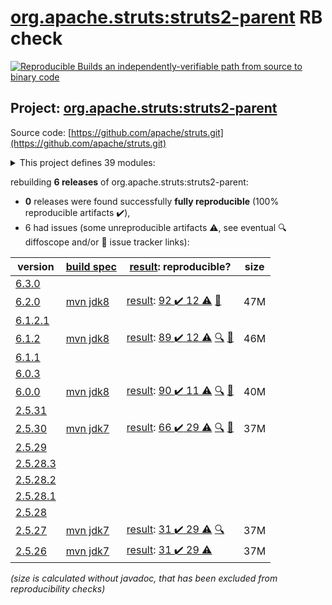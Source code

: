 [org.apache.struts:struts2-parent](https://central.sonatype.com/artifact/org.apache.struts/struts2-parent/6.2.0/versions) RB check
=======

[![Reproducible Builds](https://reproducible-builds.org/images/logos/rb.svg) an independently-verifiable path from source to binary code](https://reproducible-builds.org/)

## Project: [org.apache.struts:struts2-parent](https://central.sonatype.com/artifact/org.apache.struts/struts2-parent/6.2.0/versions)

Source code: [https://github.com/apache/struts.git](https://github.com/apache/struts.git)

<details><summary>This project defines 39 modules:</summary>

* [org.apache.struts:struts2-apps](https://central.sonatype.com/artifact/org.apache.struts/struts2-apps/6.2.0)
* [org.apache.struts:struts2-assembly](https://central.sonatype.com/artifact/org.apache.struts/struts2-assembly/6.2.0)
* [org.apache.struts:struts2-async-plugin](https://central.sonatype.com/artifact/org.apache.struts/struts2-async-plugin/6.2.0)
* [org.apache.struts:struts2-bean-validation-plugin](https://central.sonatype.com/artifact/org.apache.struts/struts2-bean-validation-plugin/6.2.0)
* [org.apache.struts:struts2-bom](https://central.sonatype.com/artifact/org.apache.struts/struts2-bom/6.2.0)
* [org.apache.struts:struts2-cdi-plugin](https://central.sonatype.com/artifact/org.apache.struts/struts2-cdi-plugin/6.2.0)
* [org.apache.struts:struts2-config-browser-plugin](https://central.sonatype.com/artifact/org.apache.struts/struts2-config-browser-plugin/6.2.0)
* [org.apache.struts:struts2-convention-plugin](https://central.sonatype.com/artifact/org.apache.struts/struts2-convention-plugin/6.2.0)
* [org.apache.struts:struts2-core](https://central.sonatype.com/artifact/org.apache.struts/struts2-core/6.2.0)
* [org.apache.struts:struts2-dwr-plugin](https://central.sonatype.com/artifact/org.apache.struts/struts2-dwr-plugin/6.2.0)
* [org.apache.struts:struts2-embeddedjsp-plugin](https://central.sonatype.com/artifact/org.apache.struts/struts2-embeddedjsp-plugin/6.2.0)
* [org.apache.struts:struts2-gxp-plugin](https://central.sonatype.com/artifact/org.apache.struts/struts2-gxp-plugin/6.2.0)
* [org.apache.struts:struts2-jasperreports-plugin](https://central.sonatype.com/artifact/org.apache.struts/struts2-jasperreports-plugin/6.2.0)
* [org.apache.struts:struts2-javatemplates-plugin](https://central.sonatype.com/artifact/org.apache.struts/struts2-javatemplates-plugin/6.2.0)
* [org.apache.struts:struts2-jfreechart-plugin](https://central.sonatype.com/artifact/org.apache.struts/struts2-jfreechart-plugin/6.2.0)
* [org.apache.struts:struts2-json-plugin](https://central.sonatype.com/artifact/org.apache.struts/struts2-json-plugin/6.2.0)
* [org.apache.struts:struts2-junit-plugin](https://central.sonatype.com/artifact/org.apache.struts/struts2-junit-plugin/6.2.0)
* [org.apache.struts:struts2-osgi-admin-bundle](https://central.sonatype.com/artifact/org.apache.struts/struts2-osgi-admin-bundle/6.2.0)
* [org.apache.struts:struts2-osgi-bundles](https://central.sonatype.com/artifact/org.apache.struts/struts2-osgi-bundles/6.2.0)
* [org.apache.struts:struts2-osgi-demo-bundle](https://central.sonatype.com/artifact/org.apache.struts/struts2-osgi-demo-bundle/6.2.0)
* [org.apache.struts:struts2-osgi-plugin](https://central.sonatype.com/artifact/org.apache.struts/struts2-osgi-plugin/6.2.0)
* [org.apache.struts:struts2-oval-plugin](https://central.sonatype.com/artifact/org.apache.struts/struts2-oval-plugin/6.2.0)
* [org.apache.struts:struts2-parent](https://central.sonatype.com/artifact/org.apache.struts/struts2-parent/6.2.0)
* [org.apache.struts:struts2-pell-multipart-plugin](https://central.sonatype.com/artifact/org.apache.struts/struts2-pell-multipart-plugin/6.2.0)
* [org.apache.struts:struts2-plexus-plugin](https://central.sonatype.com/artifact/org.apache.struts/struts2-plexus-plugin/6.2.0)
* [org.apache.struts:struts2-plugins](https://central.sonatype.com/artifact/org.apache.struts/struts2-plugins/6.2.0)
* [org.apache.struts:struts2-portlet-mocks-plugin](https://central.sonatype.com/artifact/org.apache.struts/struts2-portlet-mocks-plugin/6.2.0)
* [org.apache.struts:struts2-portlet-plugin](https://central.sonatype.com/artifact/org.apache.struts/struts2-portlet-plugin/6.2.0)
* [org.apache.struts:struts2-portlet-tiles-plugin](https://central.sonatype.com/artifact/org.apache.struts/struts2-portlet-tiles-plugin/6.2.0)
* [org.apache.struts:struts2-rest-plugin](https://central.sonatype.com/artifact/org.apache.struts/struts2-rest-plugin/6.2.0)
* [org.apache.struts:struts2-rest-showcase](https://central.sonatype.com/artifact/org.apache.struts/struts2-rest-showcase/6.2.0)
* [org.apache.struts:struts2-showcase](https://central.sonatype.com/artifact/org.apache.struts/struts2-showcase/6.2.0)
* [org.apache.struts:struts2-sitegraph-plugin](https://central.sonatype.com/artifact/org.apache.struts/struts2-sitegraph-plugin/6.2.0)
* [org.apache.struts:struts2-sitemesh-plugin](https://central.sonatype.com/artifact/org.apache.struts/struts2-sitemesh-plugin/6.2.0)
* [org.apache.struts:struts2-spring-plugin](https://central.sonatype.com/artifact/org.apache.struts/struts2-spring-plugin/6.2.0)
* [org.apache.struts:struts2-testng-plugin](https://central.sonatype.com/artifact/org.apache.struts/struts2-testng-plugin/6.2.0)
* [org.apache.struts:struts2-tiles-plugin](https://central.sonatype.com/artifact/org.apache.struts/struts2-tiles-plugin/6.2.0)
* [org.apache.struts:struts2-velocity-plugin](https://central.sonatype.com/artifact/org.apache.struts/struts2-velocity-plugin/6.2.0)
* [org.apache.struts:struts2-xslt-plugin](https://central.sonatype.com/artifact/org.apache.struts/struts2-xslt-plugin/6.2.0)
</details>

rebuilding **6 releases** of org.apache.struts:struts2-parent:
- **0** releases were found successfully **fully reproducible** (100% reproducible artifacts :heavy_check_mark:),
- 6 had issues (some unreproducible artifacts :warning:, see eventual :mag: diffoscope and/or :memo: issue tracker links):

| version | [build spec](/BUILDSPEC.md) | [result](https://reproducible-builds.org/docs/jvm/): reproducible? | size |
| -- | --------- | ------ | -- |
| [6.3.0](https://central.sonatype.com/artifact/org.apache.struts/struts2-parent/6.3.0/pom) | | | |
| [6.2.0](https://central.sonatype.com/artifact/org.apache.struts/struts2-parent/6.2.0/pom) | [mvn jdk8](struts2-6.2.0.buildspec) | [result](struts2-parent-6.2.0.buildinfo): [92 :heavy_check_mark:  12 :warning:](struts2-parent-6.2.0.buildcompare) [:memo:](https://github.com/apache/struts/pull/696) | 47M |
| [6.1.2.1](https://central.sonatype.com/artifact/org.apache.struts/struts2-parent/6.1.2.1/pom) | | | |
| [6.1.2](https://central.sonatype.com/artifact/org.apache.struts/struts2-parent/6.1.2/pom) | [mvn jdk8](struts2-6.1.2.buildspec) | [result](struts2-parent-6.1.2.buildinfo): [89 :heavy_check_mark:  12 :warning:](struts2-parent-6.1.2.buildcompare) [:mag:](struts2-parent-6.1.2.diffoscope) [:memo:](https://github.com/apache/struts/pull/696) | 46M |
| [6.1.1](https://central.sonatype.com/artifact/org.apache.struts/struts2-parent/6.1.1/pom) | | | |
| [6.0.3](https://central.sonatype.com/artifact/org.apache.struts/struts2-parent/6.0.3/pom) | | | |
| [6.0.0](https://central.sonatype.com/artifact/org.apache.struts/struts2-parent/6.0.0/pom) | [mvn jdk8](struts2-6.0.0.buildspec) | [result](struts2-parent-6.0.0.buildinfo): [90 :heavy_check_mark:  11 :warning:](struts2-parent-6.0.0.buildcompare) [:mag:](struts2-parent-6.0.0.diffoscope) [:memo:](https://github.com/apache/struts/pull/696) | 40M |
| [2.5.31](https://central.sonatype.com/artifact/org.apache.struts/struts2-parent/2.5.31/pom) | | | |
| [2.5.30](https://central.sonatype.com/artifact/org.apache.struts/struts2-parent/2.5.30/pom) | [mvn jdk7](struts2-2.5.30.buildspec) | [result](struts2-parent-2.5.30.buildinfo): [66 :heavy_check_mark:  29 :warning:](struts2-parent-2.5.30.buildcompare) [:mag:](struts2-parent-2.5.30.diffoscope) [:memo:](https://github.com/apache/struts/pull/555) | 37M |
| [2.5.29](https://central.sonatype.com/artifact/org.apache.struts/struts2-parent/2.5.29/pom) | | | |
| [2.5.28.3](https://central.sonatype.com/artifact/org.apache.struts/struts2-parent/2.5.28.3/pom) | | | |
| [2.5.28.2](https://central.sonatype.com/artifact/org.apache.struts/struts2-parent/2.5.28.2/pom) | | | |
| [2.5.28.1](https://central.sonatype.com/artifact/org.apache.struts/struts2-parent/2.5.28.1/pom) | | | |
| [2.5.28](https://central.sonatype.com/artifact/org.apache.struts/struts2-parent/2.5.28/pom) | | | |
| [2.5.27](https://central.sonatype.com/artifact/org.apache.struts/struts2-parent/2.5.27/pom) | [mvn jdk7](struts2-2.5.27.buildspec) | [result](struts2-assembly-2.5.27.buildinfo): [31 :heavy_check_mark:  29 :warning:](struts2-assembly-2.5.27.buildcompare) [:mag:](struts2-assembly-2.5.27.diffoscope) | 37M |
| [2.5.26](https://central.sonatype.com/artifact/org.apache.struts/struts2-parent/2.5.26/pom) | [mvn jdk7](struts2-2.5.26.buildspec) | [result](struts2-assembly-2.5.26.buildinfo): [31 :heavy_check_mark:  29 :warning:](struts2-assembly-2.5.26.buildcompare) | 37M |

<i>(size is calculated without javadoc, that has been excluded from reproducibility checks)</i>
